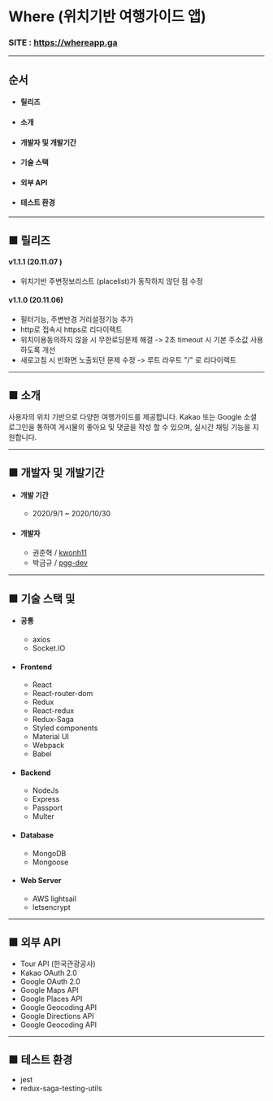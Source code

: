 # Where (위치기반 여행가이드 앱)

### SITE : https://whereapp.ga

---

## 순서
- #### 릴리즈
- #### 소개
- #### 개발자 및 개발기간
- #### 기술 스택
- #### 외부 API
- #### 테스트 환경

---

## ■ 릴리즈 
#### v1.1.1 (20.11.07 )
 - 위치기반 주변정보리스트 (placelist)가 동작하지 않던 점 수정 
#### v1.1.0 (20.11.06)
- 필터기능, 주변반경 거리설정기능 추가
- http로 접속시 https로 리다이렉트
- 위치이용동의하지 않을 시 무한로딩문제 해결 -> 2초 timeout 시 기본 주소값 사용 하도록 개선
- 새로고침 시 빈화면 노출되던 문제 수정 -> 루트 라우트 "/" 로 리다이렉트

---

## ■ 소개

사용자의 위치 기반으로 다양한 여행가이드를 제공합니다. Kakao 또는 Google 소셜 로그인을 통하여 게시물의 좋아요 및 댓글을 작성 할 수 있으며, 실시간 채팅 기능을 지원합니다.

---

## ■ 개발자 및 개발기간

- #### 개발 기간

  - 2020/9/1 ~ 2020/10/30

- #### 개발자

  - 권준혁 / [kwonh11](https://github.com/kwonh11)
  - 박금규 / [pgg-dev](https://github.com/pgg-dev)

---

## ■ 기술 스택 및 

- #### 공통

  - axios
  - Socket.IO

- #### Frontend

  - React
  - React-router-dom
  - Redux
  - React-redux
  - Redux-Saga
  - Styled components
  - Material UI
  - Webpack
  - Babel

- #### Backend

  - NodeJs
  - Express
  - Passport
  - Multer

- #### Database

  - MongoDB
  - Mongoose

- #### Web Server
  - AWS lightsail
  - letsencrypt

---

## ■ 외부 API

- Tour API (한국관광공사)
- Kakao OAuth 2.0
- Google OAuth 2.0
- Google Maps API
- Google Places API
- Google Geocoding API
- Google Directions API
- Google Geocoding API

---

## ■ 테스트 환경

- jest
- redux-saga-testing-utils
